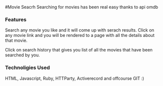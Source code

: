 #Movie Seacrh
Searching for movies has been real easy thanks to api omdb

### Features
Search any movie you like and it will come up with serach results.
Click on any movie link and you will be rendered to a page with all the details about that movie.

Click on search history that gives you list of all the movies that have been searched by you.

### Technoligies Used
HTML, Javascript, Ruby, HTTParty, Activerecord and offcourse GIT :)
